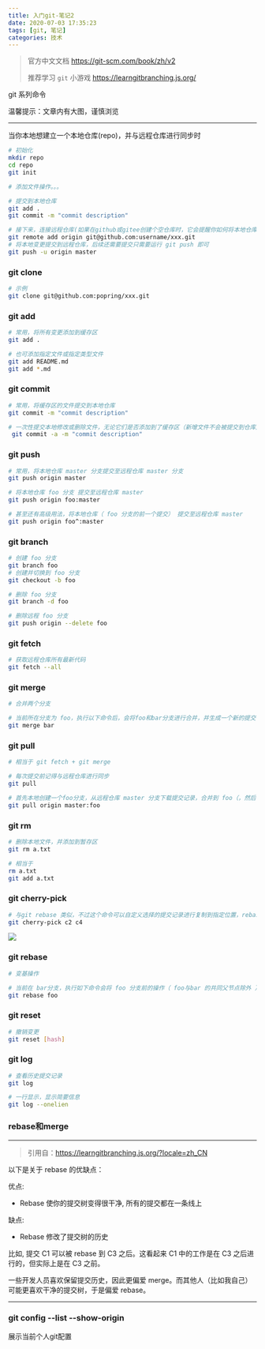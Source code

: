 ```yaml
---
title: 入门git-笔记2
date: 2020-07-03 17:35:23
tags: [git, 笔记]
categories: 技术
---
```


> 官方中文文档 https://git-scm.com/book/zh/v2
>
> 推荐学习 `git` 小游戏 https://learngitbranching.js.org/

git 系列命令

温馨提示：文章内有大图，谨慎浏览

***

<!-- more -->

当你本地想建立一个本地仓库(repo)，并与远程仓库进行同步时

```bash
# 初始化
mkdir repo
cd repo
git init

# 添加文件操作。。。

# 提交到本地仓库
git add .
git commit -m "commit description"

# 接下来，连接远程仓库(如果在github或gitee创建个空仓库时，它会提醒你如何将本地仓库和远程仓库连接，username体寒为你账号的用户名,xxx为你的仓库名)
git remote add origin git@github.com:username/xxx.git
# 将本地变更提交到远程仓库，后续还需要提交只需要运行 git push 即可
git push -u origin master
```



### git clone

```bash
# 示例
git clone git@github.com:popring/xxx.git
```

### git add

```bash
# 常用，将所有变更添加到缓存区
git add .

# 也可添加指定文件或指定类型文件
git add README.md
git add *.md
```

### git commit

```bash
# 常用，将缓存区的文件提交到本地仓库
git commit -m "commit description"

# 一次性提交本地修改或删除文件，无论它们是否添加到了缓存区（新增文件不会被提交到仓库）
 git commit -a -m "commit description"
```

### git push

```bash
# 常用，将本地仓库 master 分支提交至远程仓库 master 分支
git push origin master

# 将本地仓库 foo 分支 提交至远程仓库 master
git push origin foo:master

# 甚至还有高级用法，将本地仓库（ foo 分支的前一个提交） 提交至远程仓库 master
git push origin foo^:master
```

### git branch

```bash
# 创建 foo 分支
git branch foo
# 创建并切换到 foo 分支
git checkout -b foo

# 删除 foo 分支
git branch -d foo

# 删除远程 foo 分支
git push origin --delete foo
```

### git fetch

```bash
# 获取远程仓库所有最新代码
git fetch --all
```

### git merge

```bash
# 合并两个分支

# 当前所在分支为 foo，执行以下命令后，会将foo和bar分支进行合并，并生成一个新的提交
git merge bar
```

### git pull

```bash
# 相当于 git fetch + git merge

# 每次提交前记得与远程仓库进行同步
git pull

# 首先本地创建一个foo分支，从远程仓库 master 分支下载提交记录，合并到 foo（，然后在与本地的分支进行合并，再次生成提交）
git pull origin master:foo
```

### git rm

```bash
# 删除本地文件，并添加到暂存区
git rm a.txt

# 相当于
rm a.txt
git add a.txt
```

### git cherry-pick

```bash
# 与git rebase 类似，不过这个命令可以自定义选择的提交记录进行复制到指定位置，rebase只能将指定分支前的提交记录复制到指定位置
git cherry-pick c2 c4
```

![](https://raw.githubusercontent.com/popring/assets-repo/master/img/20200704094158.gif)

### git rebase

```bash
# 变基操作

# 当前在 bar分支，执行如下命令会将 foo 分支前的操作（ foo与bar 的共同父节点除外 ）都复制到 bar 分支之后
git rebase foo
```

### git reset

```bash
# 撤销变更
git reset [hash]
```

### git log

```bash
# 查看历史提交记录
git log

# 一行显示，显示简要信息
git log --onelien
```



### rebase和merge

---

> 引用自：https://learngitbranching.js.org/?locale=zh_CN

以下是关于 rebase 的优缺点：

优点:

- Rebase 使你的提交树变得很干净, 所有的提交都在一条线上

缺点:

- Rebase 修改了提交树的历史

比如, 提交 C1 可以被 rebase 到 C3 之后。这看起来 C1 中的工作是在 C3 之后进行的，但实际上是在 C3 之前。

一些开发人员喜欢保留提交历史，因此更偏爱 merge。而其他人（比如我自己）可能更喜欢干净的提交树，于是偏爱 rebase。

---



### git config --list --show-origin

展示当前个人git配置

